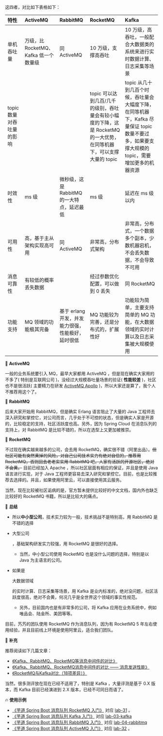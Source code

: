 这四者，对比如下表格如下：

| 特性                     | ActiveMQ                              | RabbitMQ                                           | RocketMQ                                                     | Kafka                                                        |
| :----------------------- | :------------------------------------ | :------------------------------------------------- | :----------------------------------------------------------- | :----------------------------------------------------------- |
| 单机吞吐量               | 万级，比 RocketMQ、Kafka 低一个数量级 | 同 ActiveMQ                                        | 10 万级，支撑高吞吐                                          | 10 万级，高吞吐，一般配合大数据类的系统来进行实时数据计算、日志采集等场景 |
| topic 数量对吞吐量的影响 |                                       |                                                    | topic 可以达到几百/几千的级别，吞吐量会有较小幅度的下降，这是 RocketMQ 的一大优势，在同等机器下，可以支撑大量的 topic | topic 从几十到几百个时候，吞吐量会大幅度下降，在同等机器下，Kafka 尽量保证 topic 数量不要过多，如果要支撑大规模的 topic，需要增加更多的机器资源 |
| 时效性                   | ms 级                                 | 微秒级，这是 RabbitMQ 的一大特点，延迟最低         | ms 级                                                        | 延迟在 ms 级以内                                             |
| 可用性                   | 高，基于主从架构实现高可用            | 同 ActiveMQ                                        | 非常高，分布式架构                                           | 非常高，分布式，一个数据多个副本，少数机器宕机，不会丢失数据，不会导致不可用 |
| 消息可靠性               | 有较低的概率丢失数据                  |                                                    | 经过参数优化配置，可以做到 0 丢失                            | 同 RocketMQ                                                  |
| 功能支持                 | MQ 领域的功能极其完备                 | 基于 erlang 开发，并发能力很强，性能极好，延时很低 | MQ 功能较为完善，还是分布式的，扩展性好                      | 功能较为简单，主要支持简单的 MQ 功能，在大数据领域的实时计算以及日志采集被大规模使用 |

🦅 **ActiveMQ**

一般的业务系统要引入 MQ，最早大家都用 ActiveMQ ，但是现在确实大家用的不多了( 特别是互联网公司 )，没经过大规模吞吐量场景的验证( **性能较差** )，社区也不是很活跃( 主要精力在研发 [ActiveMQ Apollo](https://activemq.apache.org/apollo/) )，所以大家还是算了，我个人不推荐用这个了。

🦅 **RabbitMQ**

后来大家开始用 RabbitMQ，但是确实 Erlang 语言阻止了大量的 Java 工程师去深入研究和掌控它，对公司而言，几乎处于不可控的状态，但是确实人家是开源的，比较稳定的支持，社区活跃度也高。另外，因为 Spring Cloud 在消息队列的支持上，对 RabbitMQ 是比较不错的，所以在选型上又更加被推崇。

🦅 **RocketMQ**

不过现在确实越来越多的公司，会去用 RocketMQ，确实很不错（阿里出品）。~~但社区可能有突然黄掉的风险，对自己公司技术实力有绝对自信的，推荐用 RocketMQ，否则回去老老实实用 RabbitMQ 吧，人家有活跃的开源社区，绝对不会黄。~~ 目前已经加入 Apache ，所以社区层面有相应的保证，并且是使用 Java 语言进行实现，对于 Java 工程师更容易去深入研究和掌控它。目前，也是比较推荐去选择的。并且，如果使用阿里云，可以直接使用其云服务。

当然，现在比较被社区诟病的是，官方暂未提供比较好的中文文档，国内外也缺乏比较好的 RocketMQ 书籍，所以是比较大的痛点。

🦅 **总结**

- 所以**中小型公司**，技术实力较为一般，技术挑战不是特别高，用 RabbitMQ 是不错的选择

- 大型公司

  ，基础架构研发实力较强，用 RocketMQ 是很好的选择。

  - 当然，中小型公司使用 RocketMQ 也是没什么问题的选择，特别是以 Java 为主语言的公司。

- 如果是

  大数据领域

  的实时计算、日志采集等场景，用 Kafka 是业内标准的，绝对没问题，社区活跃度很高，绝对不会黄，何况几乎是全世界这个领域的事实性规范。

  - 另外，目前国内也是有非常多的公司，将 Kafka 应用在业务系统中，例如唯品会、陆金所、美团等等。

目前，艿艿的团队使用 RocketMQ 作为消息队列，因为有 RocketMQ 5 年左右使用经验，并且目前线上环境是使用阿里云，适合我们团队。

🦅 **补充**

推荐阅读如下几篇文章：

- [《Kafka、RabbitMQ、RocketMQ等消息中间件的对比》](https://blog.csdn.net/belvine/article/details/80842240)
- [《Kafka、RabbitMQ、RocketMQ消息中间件的对比 —— 消息发送性能》](http://jm.taobao.org/2016/04/01/kafka-vs-rabbitmq-vs-rocketmq-message-send-performance/)
- [《RocketMQ与Kafka对比（18项差异）》](https://www.cnblogs.com/BYRans/p/6100653.html)

当然，很多测评放在现在已经不适用了，特别是 Kafka ，大量评测是基于 0.X 版本，而 Kafka 目前已经演进到 2.X 版本，已经不可同日而语了。

🔥 **使用示例**

- [《芋道 Spring Boot 消息队列 RocketMQ 入门》](http://www.iocoder.cn/Spring-Boot/RocketMQ/?vip) 对应 [lab-31](https://github.com/YunaiV/SpringBoot-Labs/tree/master/lab-31) 。
- [《芋道 Spring Boot 消息队列 Kafka 入门》](http://www.iocoder.cn/Spring-Boot/Kafka/?vip) 对应 [lab-03-kafka](https://github.com/YunaiV/SpringBoot-Labs/tree/master/lab-03-kafka)
- [《芋道 Spring Boot 消息队列 RabbitMQ 入门》](http://www.iocoder.cn/Spring-Boot/RabbitMQ/?vip) 对应 [lab-04-rabbitmq](https://github.com/YunaiV/SpringBoot-Labs/tree/master/lab-04-rabbitmq)
- [《芋道 Spring Boot 消息队列 ActiveMQ 入门》](http://www.iocoder.cn/Spring-Boot/ActiveMQ/?vip) 对应 [lab-32](https://github.com/YunaiV/SpringBoot-Labs/tree/master/lab-32) 。

